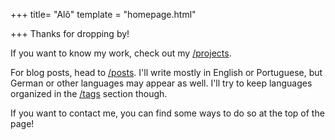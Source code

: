 +++
title= "Alô"
template = "homepage.html"

+++
Thanks for dropping by!

If you want to know my work, check out my [/projects](./projects).

For blog posts, head to [/posts](./posts).
I'll write mostly in English or Portuguese, but German or other languages may appear as well. I'll try to keep languages organized in the [/tags](./tags) section though.

If you want to contact me, you can find some ways to do so at the top of the page!
